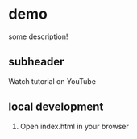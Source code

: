 # demo

some description!

## subheader

Watch tutorial on YouTube

## local development

1. Open  index.html in your browser